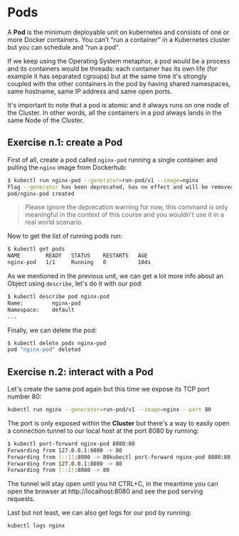 # Pods

A **Pod** is the minimum deployable unit on kubernetes and consists of one or more 
Docker containers. You can’t “run a container” in a Kubernetes cluster but you 
can schedule and “run a pod”.

If we keep using the Operating System metaphor, a pod would be a process
and its containers would be threads: each container has its own life 
(for example it has separated cgroups) but at the same time it's strongly coupled 
with the other containers in the pod by having shared namespaces, same hostname, 
same IP address and same open ports.

It's important to note that a pod is atomic and it always runs on one node of the 
Cluster. In other words, all the containers in a pod always lands in the same 
Node of the Cluster.

## Exercise n.1: create a Pod

First of all, create a pod called `nginx-pod` running a single container and 
pulling the `nginx` image from Dockerhub:
```sh
$ kubectl run nginx-pod --generator=run-pod/v1 --image=nginx
Flag --generator has been deprecated, has no effect and will be removed in the future.
pod/nginx-pod created
```

> Please ignore the deprecation warning for now, this command is only meaningful in the
> context of this course and you wouldn't use it in a real world scenario.

Now to get the list of running pods run:
```sh
$ kubectl get pods
NAME        READY   STATUS    RESTARTS   AGE
nginx-pod   1/1     Running   0          104s
```

As we mentioned in the previous unit, we can get a lot more info about an Object
using `describe`, let's do it with our pod:

```sh
$ kubectl describe pod nginx-pod
Name:         nginx-pod
Namespace:    default
...
```

Finally, we can delete the pod:

```sh
$ kubectl delete pods nginx-pod
pod "nginx-pod" deleted
```

## Exercise n.2: interact with a Pod

Let's create the same pod again but this time we expose its TCP port 
number 80:

```sh
kubectl run nginx --generator=run-pod/v1 --image=nginx --port 80
```

The port is only exposed within the **Cluster** but there's a way to easily
open a connection tunnel to our local host at the port 8080 by running:

```sh
$ kubectl port-forward nginx-pod 8080:80
Forwarding from 127.0.0.1:8080 -> 80
Forwarding from [::1]:8080 -> 80kubectl port-forward nginx-pod 8080:80
Forwarding from 127.0.0.1:8080 -> 80
Forwarding from [::1]:8080 -> 80
```

The tunnel will stay open until you hit CTRL+C, in the meantime you can open the 
browser at http://localhost:8080 and see the pod serving requests.

Last but not least, we can also get logs for our pod by running:

```sh
kubectl logs nginx
```
